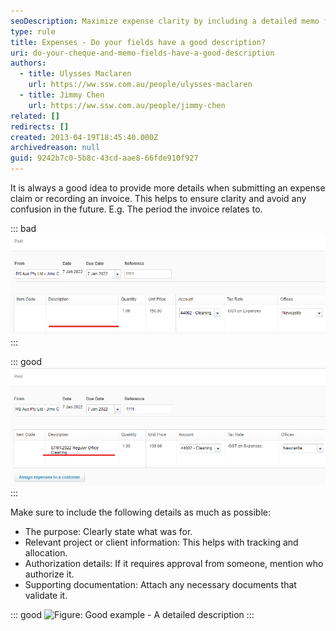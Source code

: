 ```yaml
---
seoDescription: Maximize expense clarity by including a detailed memo field, providing purpose, project/client info, authorization details, and supporting documentation.
type: rule
title: Expenses - Do your fields have a good description?
uri: do-your-cheque-and-memo-fields-have-a-good-description
authors:
  - title: Ulysses Maclaren
    url: https://ww.ssw.com.au/people/ulysses-maclaren
  - title: Jimmy Chen
    url: https://ww.ssw.com.au/people/jimmy-chen
related: []
redirects: []
created: 2013-04-19T18:45:40.000Z
archivedreason: null
guid: 9242b7c0-5b8c-43cd-aae8-66fde910f927
---
```


It is always a good idea to provide more details when submitting an expense claim or recording an invoice. This helps to ensure clarity and avoid any confusion in the future.
E.g. The period the invoice relates to.

<!--endintro-->

::: bad
![Figure: Bad example - No description](memo-field-bad.png 'Figure: Bad Example')
:::

::: good
![Figure: Good example - Added description](memo-field-good.png 'Figure: Good Example')
:::

Make sure to include the following details as much as possible:

- The purpose: Clearly state what was for.
- Relevant project or client information: This helps with tracking and allocation.
- Authorization details: If it requires approval from someone, mention who authorize it.
- Supporting documentation: Attach any necessary documents that validate it.

::: good
![Figure: Good example - A detailed description](https://github.com/JimmyChenSSW/SSW.Rules.Content/assets/112846253/e297b0b9-c372-470c-85cd-b27fc0147e12)
:::
